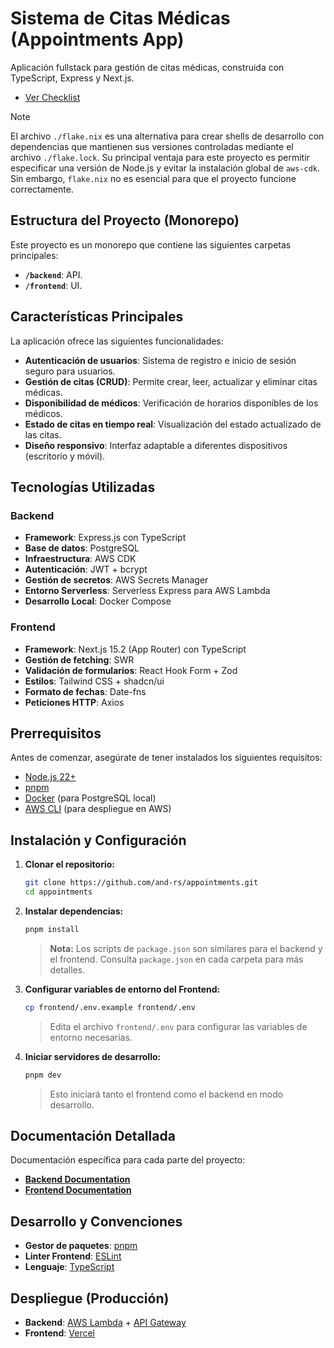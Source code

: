 # Sistema de Citas Médicas (Appointments App)

Aplicación fullstack para gestión de citas médicas, construida con TypeScript, Express y Next.js.

  - [Ver Checklist](./CHECKLIST.md)

> [!NOTE]
> El archivo `./flake.nix` es una alternativa para crear shells de desarrollo con dependencias que mantienen sus versiones controladas mediante el archivo `./flake.lock`. Su principal ventaja para este proyecto es permitir especificar una versión de Node.js y evitar la instalación global de `aws-cdk`. Sin embargo, `flake.nix` no es esencial para que el proyecto funcione correctamente.

## Estructura del Proyecto (Monorepo)

Este proyecto es un monorepo que contiene las siguientes carpetas principales:

  - **`/backend`**:  API.
  - **`/frontend`**: UI.

## Características Principales

La aplicación ofrece las siguientes funcionalidades:

  * **Autenticación de usuarios**:  Sistema de registro e inicio de sesión seguro para usuarios.
  * **Gestión de citas (CRUD)**:  Permite crear, leer, actualizar y eliminar citas médicas.
  * **Disponibilidad de médicos**:  Verificación de horarios disponibles de los médicos.
  * **Estado de citas en tiempo real**:  Visualización del estado actualizado de las citas.
  * **Diseño responsivo**:  Interfaz adaptable a diferentes dispositivos (escritorio y móvil).

## Tecnologías Utilizadas

### Backend

  * **Framework**: Express.js con TypeScript
  * **Base de datos**: PostgreSQL
  * **Infraestructura**: AWS CDK
  * **Autenticación**: JWT + bcrypt
  * **Gestión de secretos**: AWS Secrets Manager
  * **Entorno Serverless**: Serverless Express para AWS Lambda
  * **Desarrollo Local**: Docker Compose

### Frontend

  * **Framework**: Next.js 15.2 (App Router) con TypeScript
  * **Gestión de fetching**: SWR
  * **Validación de formularios**: React Hook Form + Zod
  * **Estilos**: Tailwind CSS + shadcn/ui
  * **Formato de fechas**: Date-fns
  * **Peticiones HTTP**: Axios

## Prerrequisitos

Antes de comenzar, asegúrate de tener instalados los siguientes requisitos:

  * [Node.js 22+](https://nodejs.org/)
  * [pnpm](https://pnpm.io/)
  * [Docker](https://www.docker.com/) (para PostgreSQL local)
  * [AWS CLI](https://aws.amazon.com/cli/) (para despliegue en AWS)

## Instalación y Configuración

1.  **Clonar el repositorio:**

    ```bash
    git clone https://github.com/and-rs/appointments.git
    cd appointments
    ```

2.  **Instalar dependencias:**

    ```bash
    pnpm install
    ```

    > **Nota:** Los scripts de `package.json` son similares para el backend y el frontend. Consulta `package.json` en cada carpeta para más detalles.

3.  **Configurar variables de entorno del Frontend:**

    ```bash
    cp frontend/.env.example frontend/.env
    ```

    > Edita el archivo `frontend/.env` para configurar las variables de entorno necesarias.

4.  **Iniciar servidores de desarrollo:**

    ```bash
    pnpm dev
    ```

    > Esto iniciará tanto el frontend como el backend en modo desarrollo.

## Documentación Detallada

Documentación específica para cada parte del proyecto:
  * **[Backend Documentation](./backend/README.md)**
  * **[Frontend Documentation](./frontend/README.md)**

## Desarrollo y Convenciones

  * **Gestor de paquetes**: [pnpm](https://pnpm.io/)
  * **Linter Frontend**: [ESLint](https://eslint.org/)
  * **Lenguaje**: [TypeScript](https://www.typescriptlang.org/)

## Despliegue (Producción)

  * **Backend**: [AWS Lambda](https://aws.amazon.com/lambda/) + [API Gateway](https://aws.amazon.com/api-gateway/)
  * **Frontend**: [Vercel](https://vercel.com/)
